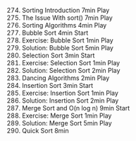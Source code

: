 274. Sorting Introduction
     7min
     Play
275. The Issue With sort()
     7min
     Play
276. Sorting Algorithms
     4min
     Play
277. Bubble Sort
     4min
     Start
278. Exercise: Bubble Sort
     1min
     Play
279. Solution: Bubble Sort
     5min
     Play
280. Selection Sort
     3min
     Start
281. Exercise: Selection Sort
     1min
     Play
282. Solution: Selection Sort
     2min
     Play
283. Dancing Algorithms
     2min
     Play
284. Insertion Sort
     3min
     Start
285. Exercise: Insertion Sort
     1min
     Play
286. Solution: Insertion Sort
     2min
     Play
287. Merge Sort and O(n log n)
     9min
     Start
288. Exercise: Merge Sort
     1min
     Play
289. Solution: Merge Sort
     5min
     Play
290. Quick Sort
     8min
